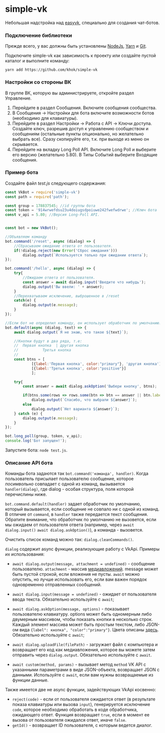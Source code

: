 # simple-vk
Небольшая надстройка над [easyvk](https://github.com/ciricc/easyvk), специально для создания чат-ботов.

### Подключение библиотеки
Прежде всего, у вас должны быть установлены [NodeJs](https://nodejs.org), [Yarn](https://yarnpkg.com/lang/en/)
и [Git](https://git-scm.com/downloads).

Подключите simple-vk как зависимость к проекту или создайте пустой каталог и выполните команду:

```
yarn add https://github.com/khok/simple-vk
```

### Настройки со стороны ВК
В группе ВК, которую вы администрируете, откройте раздел Управление.
 1) Перейдите в раздел Сообщения. Включите сообщения сообщества.
 2) В Сообщения &rarr; Настройки для бота включите возможности ботов (необходимо для клавиатуры).
 3) Перейдите в раздел Настройки &rarr; Работа с API &rarr; Ключи доступа.
 Создайте ключ, разрешив доступ к управлению сообществом и сообщениям (остальные пункты опционально, но желательно
выбрать все). Сразу скопируйте его, т.к. при выходе из меню он скрывается.
 4) Перейдите на вкладку Long Poll API. Включите Long Poll и выберите его версию (желательно 5.80). В Типы Событий
 выберите Входящие сообщения.

### Пример бота

Создайте файл *test.js* следующего содержания:

```javascript
const VkBot = require('simple-vk')
const path = require('path');

const group = 178837545; //id группы бота
const token = '914wrwefdsu23u4doiugsdpoiuwe242fwefwdrwe'; //Ключ бота
const v_api = 5.80; //Версия Long-Poll API.


const bot = new VkBot();

//Объявляем команду
bot.command('/reset', async (dialog) => {
    //Сбрасываем ожидание ответа от пользователя.
    if(!dialog.reject(new Error('Сброс ожидания')))
        dialog.output(`Используется только при ожидании ответа`);
});

bot.command('/hello', async (dialog) => {
    try{
        //Ожидаем ответа от пользователя.
        const answer = await dialog.input('Введите что нибудь');
        dialog.output('Вы ввели: ' + answer);
    }
    //Перехватываем исключение, выброшенное в /reset
    catch(e) {
        dialog.output(e.message);
    }
});

//Если бот не определил команду, он использует обработчик по умолчанию.
bot.default(async (dialog, text) => {
    await dialog.output(`Я не знаю, что такое ${text}`);

    //Кнопки будут в два ряда, т.е:
    //  Первая кнопка  | другая кнопка
    //           Третья кнопка
    //
    const btns = [
            [{label:'Первая кнопка', color:"primary"}, 'другая кнопка'],
            [{label:'Третья кнопка', color:"positive"}]
            ];

    try{
        const answer = await dialog.askOption('Выбери кнопку', btns);

        if(btns.some(rows => rows.some(btn => btn == answer || btn.label == answer)))
            dialog.output(`Спасибо, что выбрали ${answer}`);
        else
            dialog.output(`Нет варианта ${answer}`);
    } catch (e) {
        dialog.output(e.message);
    }
});

bot.long_poll(group, token, v_api);
console.log('Бот запущен!');
```
Запустите бота: `node test.js`.

### Описание API бота

Команды бота задаются так `bot.command('команда', handler)`. Когда пользователь присылает
пользователю сообщение, которое *посимвольно* совпадает с одной из команд, вызывается `handler(dialog)`,
где dialog - особая структура, поля которой перечислины ниже.

`bot.command.default(handler)` задает обработчик по умолчанию, который вызывается, если сообщение
не совпало ни с одной из команд. В отличие от `command`, в  `handler` также передается текст сообщения.
Обратите внимание, что обработчик по умолчанию не вызовется, если мы ожидаем от пользователя ответа
(например, через `await dialog.input()` `await dialog.askOption()`), а команда - вызовется.

Очистить список команд можно так: `dialog.cleanCommands()`.

`dialog` содержит async функции, реализующие работу с VkApi. Примеры их использования:

* `await dialog.output(message, attachment = undefined)` - сообщение пользователю. `attachment` -
 массив [медиавложений](https://vk.com/dev/attachments_m). message может быть пустой строкой, если вложения не пусты.
 `await` можно опустить, но лучше использовать его, если вам важен порядок одновременно отправленных сообщений.
 
 * `await dialog.input(message = undefined)` - ожидает от пользователя ввода текста. Обязательно используйте с `await`;
 
 * `await dialog.askOption(message, options)` - показывает пользователю клавиатуру. options может быть одномерным
 либо двумерным массивом, чтобы показать кнопки в несколько строк. Каждый элемент массива может быть простым текстом, либо
 JSON-ом вида `{label": кнопка", "color":"primary"}`. Цвета описаны [здесь](https://vk.com/dev/bots_docs_3?f=4.1.%2BПодключение).
 Обязательно используйте с `await`;


 * `await dialog.uploadFile(filePath)` - загружает файл с компьютера и возвращает его код как медиавложения, которое вы
 можете затем отправить через `dialog.output`. Обязательно используйте с `await`.
 
 * `await custom(method, params)` - вызывает метод `method` VK API с указанными параметрами в виде JSON-объекта,
 возвращает JSON c данными. Используйте с `await`, если вам нужны возвращаемые из функции данные.
 
 Также имеется две не async функции, задействующих VkApi косвенно: 
  * `reject(code)` - если от пользователя ожидается ответ (в результате показа клавиатуры или вызова `input`), 
  генерируется исключение `code`, которое необходимо обработать в коде обработчика, ожидающего ответ.
  Функция возвращает `true`, если в момент ее вызова от пользователя ожидался ответ, иначе `false`.
   * `getId()` - возвращает ID пользователя, с которым ведется диалог.
